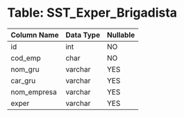 # Table: SST_Exper_Brigadista

| Column Name | Data Type | Nullable |
|-------------|-----------|----------|
| id | int | NO |
| cod_emp | char | NO |
| nom_gru | varchar | YES |
| car_gru | varchar | YES |
| nom_empresa | varchar | YES |
| exper | varchar | YES |
